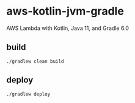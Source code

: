 # aws-kotlin-jvm-gradle

AWS Lambda with Kotlin, Java 11, and Gradle 6.0

## build
`./gradlew clean build`

## deploy
`./gradlew deploy`
